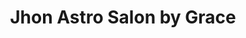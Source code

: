 ---
title: "Jhon Astro Salon by Grace"
url: /los-banos/jhon-astro-salon-by-grace/
shop: hairdresser
---